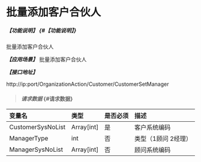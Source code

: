 # 批量添加客户合伙人

##### _【功能说明】_ {#【功能说明】}

批量添加客户合伙人

_**【应用场景】**_
批量添加客户合伙人

_**【接口地址】**_

http://ip:port/OrganizationAction/Customer/CustomerSetManager

> #### _请求数据_ {#请求数据}

| 变量名 | 类型 | 是否必须 | 描述 |
| :--- | :--- | :--- | :--- |
| CustomerSysNoList | Array[int] | 是 | 客户系统编码 |
| ManagerType| int | 否 |类型（1顾问 2经理）|
| ManagerSysNoList| Array[int]  | 否 |顾问系统编码|
